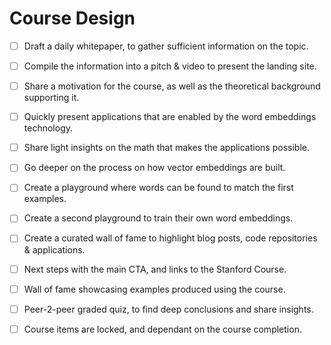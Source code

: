 # Course Design

- [ ] Draft a daily whitepaper, to gather sufficient information on the topic.
- [ ] Compile the information into a pitch & video to present the landing site.
- [ ] Share a motivation for the course, as well as the theoretical background supporting it.

- [ ] Quickly present applications that are enabled by the word embeddings technology.
- [ ] Share light insights on the math that makes the applications possible.
- [ ] Go deeper on the process on how vector embeddings are built.

- [ ] Create a playground where words can be found to match the first examples.
- [ ] Create a second playground to train their own word embeddings.
- [ ] Create a curated wall of fame to highlight blog posts, code repositories & applications.
- [ ] Next steps with the main CTA, and links to the Stanford Course.

- [ ] Wall of fame showcasing examples produced using the course. 
- [ ] Peer-2-peer graded quiz, to find deep conclusions and share insights.
- [ ] Course items are locked, and dependant on the course completion.
